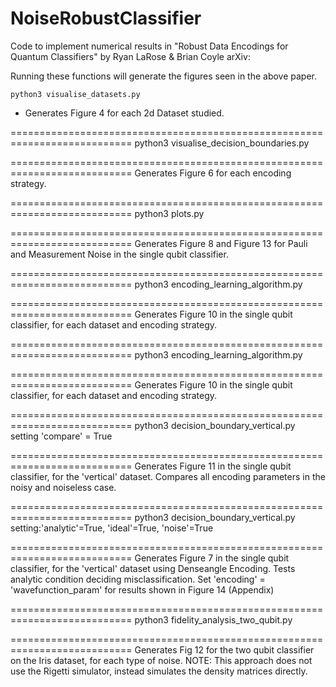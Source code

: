 # NoiseRobustClassifier
Code to implement numerical results in "Robust Data Encodings for Quantum Classifiers" by Ryan LaRose & Brian Coyle
arXiv:

Running these functions will generate the figures seen in the above paper.


``python3 visualise_datasets.py``

- Generates Figure 4 for each 2d Dataset studied.


===========================================================================
python3 visualise_decision_boundaries.py

=========================================================================== 
Generates Figure 6 for each encoding strategy.

===========================================================================
python3 plots.py

=========================================================================== 
Generates Figure 8 and Figure 13 for Pauli and Measurement Noise in the single qubit classifier.

===========================================================================
python3 encoding_learning_algorithm.py

=========================================================================== 
Generates Figure 10 in the single qubit classifier, for each dataset and encoding strategy.

===========================================================================
python3 encoding_learning_algorithm.py

=========================================================================== 
Generates Figure 10 in the single qubit classifier, for each dataset and encoding strategy.

===========================================================================
python3 decision_boundary_vertical.py setting 'compare' = True

=========================================================================== 
Generates Figure 11 in the single qubit classifier, for the 'vertical' dataset. Compares all encoding parameters
in the noisy and noiseless case.

===========================================================================
python3 decision_boundary_vertical.py setting:'analytic'=True, 'ideal'=True, 'noise'=True

=========================================================================== 
Generates Figure 7 in the single qubit classifier, for the 'vertical' dataset using Denseangle Encoding. Tests analytic 
condition deciding misclassification. Set 'encoding' = 'wavefunction_param' for results shown in Figure 14 (Appendix)

===========================================================================
python3 fidelity_analysis_two_qubit.py

=========================================================================== 
Generates Fig 12 for the two qubit classifier on the Iris dataset, for each type of noise.
NOTE: This approach does not use the Rigetti simulator, instead simulates the density matrices directly.


